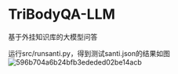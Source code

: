 # TriBodyQA-LLM
基于外挂知识库的大模型问答

运行src/runsanti.py，得到测试santi.json的结果如图
![596b704a6b24bfb3ededed02be14acb](https://github.com/1IsMaple/TriBodyQA-LLM/assets/137876510/592db9ac-be00-4578-bbd2-d052b4ce295c)
